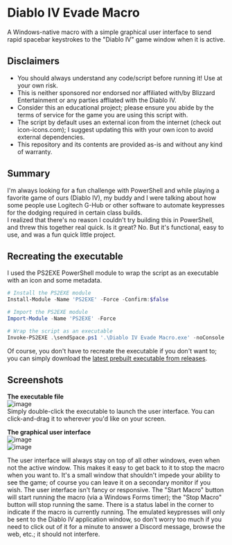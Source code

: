 # Diablo IV Evade Macro  
A Windows-native macro with a simple graphical user interface to send rapid spacebar keystrokes to the "Diablo IV" game window when it is active.  
  
## Disclaimers  
  - You should always understand any code/script before running it! Use at your own risk.  
  - This is neither sponsored nor endorsed nor affiliated with/by Blizzard Entertainment or any parties affliated with the Diablo IV.  
  - Consider this an educational project; please ensure you abide by the terms of service for the game you are using this script with.  
  - The script by default uses an external icon from the internet (check out icon-icons.com); I suggest updating this with your own icon to avoid external dependencies.
  - This repository and its contents are provided as-is and without any kind of warranty.
  
## Summary  
I'm always looking for a fun challenge with PowerShell and while playing a favorite game of ours (Diablo IV), my buddy and I were talking about how some people use Logitech G-Hub or other software to automate keypresses for the dodging required in certain class builds.  
I realized that there's no reason I couldn't try building this in PowerShell, and threw this together real quick. Is it great? No. But it's functional, easy to use, and was a fun quick little project.  
  
## Recreating the executable  
I used the PS2EXE PowerShell module to wrap the script as an executable with an icon and some metadata.

```PowerShell
# Install the PS2EXE module
Install-Module -Name 'PS2EXE' -Force -Confirm:$false

# Import the PS2EXE module
Import-Module -Name 'PS2EXE' -Force

# Wrap the script as an executable
Invoke-PS2EXE .\sendSpace.ps1 '.\Diablo IV Evade Macro.exe' -noConsole -iconFile 'C:\path\to\your\icon\file' -title 'Diablo IV Evade Macro' -description 'A macro to send spacebar keystrokes to the Diablo IV game window when it is active.' -version '0.1' -company 'your name'
```

Of course, you don't have to recreate the executable if you don't want to; you can simply download the [latest prebuilt executable from releases](https://github.com/griffeth-barker/Diablo-IV-Evade-Macro/releases).  
  
## Screenshots  
__The executable file__  
![image](https://github.com/user-attachments/assets/d4859b9b-8b64-440c-84e9-7481e754d88d)  
Simply double-click the executable to launch the user interface. You can click-and-drag it to wherever you'd like on your screen.

__The graphical user interface__  
![image](https://github.com/user-attachments/assets/faa28953-a049-4def-b017-7bc3875a25f2)  
![image](https://github.com/user-attachments/assets/19c31c78-0816-4d35-9a77-8a3cf1f80199)  
  
The user interface will always stay on top of all other windows, even when not the active window. This makes it easy to get back to it to stop the macro when you want to. It's a small window that shouldn't impede your ability to see the game; of course you can leave it on a secondary monitor if you wish.
The user interface isn't fancy or responsive. The "Start Macro" button will start running the macro (via a Windows Forms timer); the "Stop Macro" button will stop running the same. There is a status label in the corner to indicate if the macro is currently running.
The emulated keypresses will only be sent to the Diablo IV application window, so don't worry too much if you need to click out of it for a minute to answer a Discord message, browse the web, etc.; it should not interfere.

